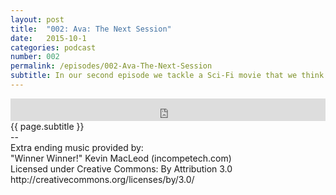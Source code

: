 ```yaml
---
layout: post
title:  "002: Ava: The Next Session"
date:   2015-10-1
categories: podcast
number: 002
permalink: /episodes/002-Ava-The-Next-Session
subtitle: In our second episode we tackle a Sci-Fi movie that we think is an instant classic, and one of the best movies this year; Ex-Machina! We cover gender roles, why the design of Ava is so cool, and  what we think happens once she's out in the world.
---
```


<iframe frameborder='0' height='36px' scrolling='no' seamless src='https://simplecast.fm/e/17359?style=dark' width='100%'></iframe>

<br>
<span class="episode_text">
{{ page.subtitle }}
</span>

<div class="credits">
--<br>
Extra ending music provided by:<br>
"Winner Winner!" Kevin MacLeod (incompetech.com)<br>
Licensed under Creative Commons: By Attribution 3.0<br>
http://creativecommons.org/licenses/by/3.0/
</div>
